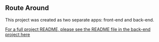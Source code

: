 ## Route Around

This project was created as two separate apps: front-end and back-end.

[For a full project README, please see the README file in the back-end project here](https://github.com/Fantastic-Makers-Group-2-final-Project/Route_Around/blob/master/README.md)
